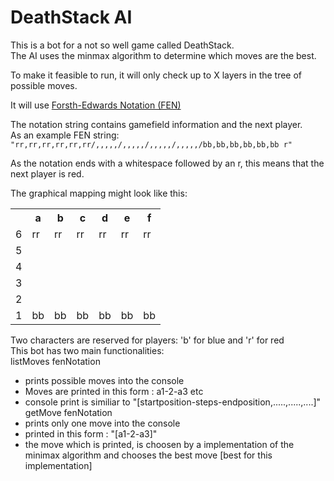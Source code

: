 # DeathStack AI
This is a bot for a not so well game called DeathStack.  
The AI uses the minmax algorithm to determine which moves are the best.

To make it feasible to run, it will only check up to X layers in the tree of possible moves.

It will use [Forsth-Edwards Notation (FEN)](https://en.wikipedia.org/wiki/Forsyth%E2%80%93Edwards_Notation)

The notation string contains gamefield information and the next player.  
As an example FEN string: `"rr,rr,rr,rr,rr,rr/,,,,,/,,,,,/,,,,,/,,,,,/bb,bb,bb,bb,bb,bb r"`

As the notation ends with a whitespace followed by an r, this means that the next player is red.

The graphical mapping might look like this:

<table>
  <tr>
<th></th>
<th>a</th>
<th>b</th>
<th>c</th>
<th>d</th>
<th>e</th>
<th>f</th>

  </tr>
<tr> 
<td> 	6</td> 
<td> rr</td>
<td> rr</td>
<td> rr</td>
<td> rr</td>
<td> rr</td>
<td> rr</td>

</tr>
<tr> 
<td> 	5</td> 
<td> </td>
<td> </td>
<td> </td>
<td> </td>
<td> </td>
<td> </td>

</tr>
<tr> 
	<td> 	4</td> 
<td> </td>
<td> </td>
<td> </td>
<td> </td>
<td> </td>
<td> </td>

</tr>
<tr> 
	<td> 	3</td> 
<td> </td>
<td> </td>
<td> </td>
<td> </td>
<td> </td>
<td> </td>

</tr>
<tr> 
	<td> 	2</td> 
<td> </td>
<td> </td>
<td> </td>
<td> </td>
<td> </td>
<td> </td>

</tr>
<tr> 
	<td> 	1</td> 
<td> bb</td>
<td> bb</td>
<td> bb</td>
<td> bb</td>
<td> bb</td>
<td> bb</td>

</tr>

</table>

Two characters are reserved for players: 'b' for blue and 'r' for red  <br>
This bot has two main functionalities:  
listMoves fenNotation  
- prints possible moves into the console    
- Moves are printed in this form : a1-2-a3 etc    
- console print is similiar to "[startposition-steps-endposition,.....,.....,....]"   
getMove fenNotation  
- prints only one move into the console   
- printed in this form : "[a1-2-a3]"   
- the move which is printed, is choosen by a implementation of the minimax algorithm and chooses the best move [best for this implementation]   


